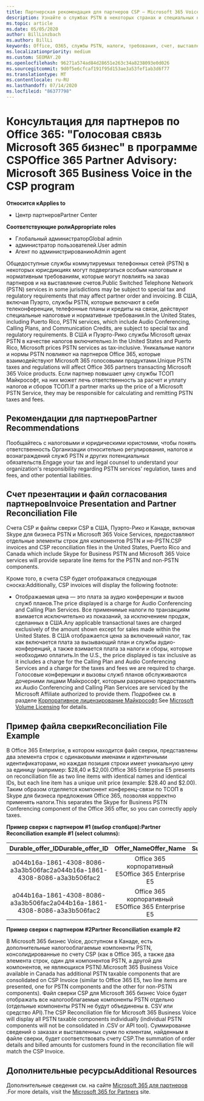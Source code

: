 ```yaml
---
title: Партнерская рекомендация для партнеров CSP — Microsoft 365 Voice
description: Узнайте о службах PSTN в некоторых странах и специальных налоговых или нормативных требованиях, которые могут применяться и повлиять на заказ партнеров и на выставление счетов.
ms.topic: article
ms.date: 05/05/2020
author: BillLinzbach
ms.author: BillLi
keywords: Office, O365, службы PSTN, налоги, требования, счет, выставление счетов
ms.localizationpriority: medium
ms.custom: SEOMAY.20
ms.openlocfilehash: 96271a574ad84d28651e263c34a8238093e0d026
ms.sourcegitcommit: 9d0f5e6cfcaf191f95d153ae3a53fef1ab3d6f77
ms.translationtype: MT
ms.contentlocale: ru-RU
ms.lasthandoff: 07/14/2020
ms.locfileid: "86377798"
---
```

# <a name="office-365-partner-advisory-microsoft-365-business-voice-in-the-csp-program"></a><span data-ttu-id="fe330-104">Консультация для партнеров по Office 365: "Голосовая связь Microsoft 365 бизнес" в программе CSP</span><span class="sxs-lookup"><span data-stu-id="fe330-104">Office 365 Partner Advisory: Microsoft 365 Business Voice in the CSP program</span></span>

<span data-ttu-id="fe330-105">**Относится к**</span><span class="sxs-lookup"><span data-stu-id="fe330-105">**Applies to**</span></span>

- <span data-ttu-id="fe330-106">Центр партнеров</span><span class="sxs-lookup"><span data-stu-id="fe330-106">Partner Center</span></span>  

<span data-ttu-id="fe330-107">**Соответствующие роли**</span><span class="sxs-lookup"><span data-stu-id="fe330-107">**Appropriate roles**</span></span>
-    <span data-ttu-id="fe330-108">Глобальный администратор</span><span class="sxs-lookup"><span data-stu-id="fe330-108">Global admin</span></span>
-    <span data-ttu-id="fe330-109">администратор пользователей.</span><span class="sxs-lookup"><span data-stu-id="fe330-109">User admin</span></span>
-    <span data-ttu-id="fe330-110">Агент по администрированию</span><span class="sxs-lookup"><span data-stu-id="fe330-110">Admin agent</span></span>

<span data-ttu-id="fe330-111">Общедоступные службы коммутируемых телефонных сетей (PSTN) в некоторых юрисдикциях могут подвергаться особым налоговым и нормативным требованиям, которые могут повлиять на заказ партнеров и на выставление счетов.</span><span class="sxs-lookup"><span data-stu-id="fe330-111">Public Switched Telephone Network (PSTN) services in some jurisdictions may be subject to special tax and regulatory requirements that may affect partner order and invoicing.</span></span> <span data-ttu-id="fe330-112">В США, включая Пуэрто, службы PSTN, которые включают в себя телеконференции, телефонные планы и кредиты на связи, действуют специальные налоговые и нормативные требования.</span><span class="sxs-lookup"><span data-stu-id="fe330-112">In the United States, including Puerto Rico, PSTN services, which include Audio Conferencing, Calling Plans, and Communication Credits, are subject to special tax and regulatory requirements.</span></span> <span data-ttu-id="fe330-113">В США и Пуэрто-Рико службы Microsoft ценах PSTN в качестве налогов включительно.</span><span class="sxs-lookup"><span data-stu-id="fe330-113">In the United States and Puerto Rico, Microsoft prices PSTN services as tax-inclusive.</span></span>  <span data-ttu-id="fe330-114">Уникальные налоги и нормы PSTN повлияют на партнеров Office 365, которые взаимодействуют Microsoft 365 голосовыми продуктами.</span><span class="sxs-lookup"><span data-stu-id="fe330-114">Unique PSTN taxes and regulations will affect Office 365 partners transacting Microsoft 365 Voice products.</span></span>  <span data-ttu-id="fe330-115">Если партнер повышает цену службы ТСОП Майкрософт, на них может лечь ответственность за расчет и уплату налогов и сборов ТСОП.</span><span class="sxs-lookup"><span data-stu-id="fe330-115">If a partner marks up the price of a Microsoft PSTN Service, they may be responsible for calculating and remitting PSTN taxes and fees.</span></span>

## <a name="partner-recommendations"></a><span data-ttu-id="fe330-116">Рекомендации для партнеров</span><span class="sxs-lookup"><span data-stu-id="fe330-116">Partner Recommendations</span></span>

<span data-ttu-id="fe330-117">Пообщайтесь с налоговыми и юридическими юристомми, чтобы понять ответственность Организации относительно регулирования, налогов и вознаграждений служб PSTN и других потенциальных обязательств.</span><span class="sxs-lookup"><span data-stu-id="fe330-117">Engage your tax and legal counsel to understand your organization's responsibility regarding PSTN services' regulation, taxes and fees, and other potential liabilities.</span></span>

## <a name="invoice-presentation-and-partner-reconciliation-file"></a><span data-ttu-id="fe330-118">Счет презентации и файл согласования партнеров</span><span class="sxs-lookup"><span data-stu-id="fe330-118">Invoice Presentation and Partner Reconciliation File</span></span>

<span data-ttu-id="fe330-119">Счета CSP и файлы сверки CSP в США, Пуэрто-Рико и Канаде, включая Skype для бизнеса PSTN и Microsoft 365 Voice Services, предоставляют отдельные элементы строк для компонентов PSTN и не-PSTN.</span><span class="sxs-lookup"><span data-stu-id="fe330-119">CSP invoices and CSP reconciliation files in the United States, Puerto Rico and Canada which include Skype for Business PSTN and Microsoft 365 Voice services will provide separate line items for the PSTN and non-PSTN components.</span></span>

<span data-ttu-id="fe330-120">Кроме того, в счета CSP будет отображаться следующая сноска:</span><span class="sxs-lookup"><span data-stu-id="fe330-120">Additionally, CSP invoices will display the following footnote:</span></span>

* <span data-ttu-id="fe330-121">Отображаемая цена — это плата за аудио конференции и вызов служб планов.</span><span class="sxs-lookup"><span data-stu-id="fe330-121">The price displayed is a charge for Audio Conferencing and Calling Plan Services.</span></span>  <span data-ttu-id="fe330-122">Все применимые налоги по транзакциям взимается исключительно из показаний, за исключением продаж, сделанных в США.</span><span class="sxs-lookup"><span data-stu-id="fe330-122">Any applicable transactional taxes are charged exclusively of the amount shown except for sales made within the United States.</span></span>  <span data-ttu-id="fe330-123">В США отображается цена за включенный налог, так как включается плата за вызывающий план и службы аудио-конференций, а также взимается плата за налоги и сборы, которые необходимо оплатить.</span><span class="sxs-lookup"><span data-stu-id="fe330-123">In the U.S., the price displayed is tax inclusive as it includes a charge for the Calling Plan and Audio Conferencing Services and a charge for the taxes and fees we are required to charge.</span></span>  <span data-ttu-id="fe330-124">Голосовые конференции и вызовы служб планов обслуживаются дочерними лицами Майкрософт, которым разрешено предоставлять их.</span><span class="sxs-lookup"><span data-stu-id="fe330-124">Audio Conferencing and Calling Plan Services are serviced by the Microsoft Affiliate authorized to provide them.</span></span>  <span data-ttu-id="fe330-125">Подробнее см. в разделе [Корпоративное лицензирование Майкрософт](https://go.microsoft.com/fwlink/?LinkId=690247).</span><span class="sxs-lookup"><span data-stu-id="fe330-125">See [Microsoft Volume Licensing](https://go.microsoft.com/fwlink/?LinkId=690247) for details.</span></span>

## <a name="reconciliation-file-example"></a><span data-ttu-id="fe330-126">Пример файла сверки</span><span class="sxs-lookup"><span data-stu-id="fe330-126">Reconciliation File Example</span></span>

<span data-ttu-id="fe330-127">В Office 365 Enterprise, в котором находится файл сверки, представлены два элемента строк с одинаковыми именами и идентичными идентификаторами, но каждая позиция строки имеет уникальную цену за единицу (например: $28,40 и $2,00).</span><span class="sxs-lookup"><span data-stu-id="fe330-127">Office 365 Enterprise E5 presents on reconciliation file as two line items with identical names and identical IDs, but each line item has a unique unit price (example: $28.40 and $2.00).</span></span> <span data-ttu-id="fe330-128">Таким образом отделяется компонент конференц-связи по ТСОП в Skype для бизнеса предложения Office 365, позволяя корректно применять налоги.</span><span class="sxs-lookup"><span data-stu-id="fe330-128">This separates the Skype for Business PSTN Conferencing component of the Office 365 offer, so you can correctly apply taxes.</span></span>

<span data-ttu-id="fe330-129">**Пример сверки с партнером #1 (выбор столбцов):**</span><span class="sxs-lookup"><span data-stu-id="fe330-129">**Partner Reconciliation example #1 (select columns):**</span></span>

|<span data-ttu-id="fe330-130">**Durable_offer_ID**</span><span class="sxs-lookup"><span data-stu-id="fe330-130">**Durable_offer_ID**</span></span>|<span data-ttu-id="fe330-131">**Offer_Name**</span><span class="sxs-lookup"><span data-stu-id="fe330-131">**Offer_Name**</span></span>|<span data-ttu-id="fe330-132">**Subscription_Start_Date**</span><span class="sxs-lookup"><span data-stu-id="fe330-132">**Subscription_Start_Date**</span></span>|<span data-ttu-id="fe330-133">**Subscription_End_Date**</span><span class="sxs-lookup"><span data-stu-id="fe330-133">**Subscription_End_Date**</span></span>|<span data-ttu-id="fe330-134">**Charge_Start_Date**</span><span class="sxs-lookup"><span data-stu-id="fe330-134">**Charge_Start_Date**</span></span>|<span data-ttu-id="fe330-135">**Charge_End_Date**</span><span class="sxs-lookup"><span data-stu-id="fe330-135">**Charge_End_Date**</span></span>|<span data-ttu-id="fe330-136">**Charge_Type**</span><span class="sxs-lookup"><span data-stu-id="fe330-136">**Charge_Type**</span></span>|<span data-ttu-id="fe330-137">**Unit_Price**</span><span class="sxs-lookup"><span data-stu-id="fe330-137">**Unit_Price**</span></span>|
|:----:|:----:|:----:|:----:|:----:|:----:|:----:|:----:|
|<span data-ttu-id="fe330-138">a044b16a-1861-4308-8086-a3a3b506fac2</span><span class="sxs-lookup"><span data-stu-id="fe330-138">a044b16a-1861-4308-8086-a3a3b506fac2</span></span>   |<span data-ttu-id="fe330-139">Office 365 корпоративный E5</span><span class="sxs-lookup"><span data-stu-id="fe330-139">Office 365 Enterprise E5</span></span>   |<span data-ttu-id="fe330-140">8/10/2019 0:00</span><span class="sxs-lookup"><span data-stu-id="fe330-140">8/10/2019 0:00</span></span>   |<span data-ttu-id="fe330-141">8/11/2019 0:00</span><span class="sxs-lookup"><span data-stu-id="fe330-141">8/11/2019 0:00</span></span>   |<span data-ttu-id="fe330-142">8/11/2019 0:00</span><span class="sxs-lookup"><span data-stu-id="fe330-142">8/11/2019 0:00</span></span>|<span data-ttu-id="fe330-143">9/10/2019 0:00</span><span class="sxs-lookup"><span data-stu-id="fe330-143">9/10/2019 0:00</span></span>   |<span data-ttu-id="fe330-144">Оплата цикла</span><span class="sxs-lookup"><span data-stu-id="fe330-144">Cycle fee</span></span>   |<span data-ttu-id="fe330-145">28,4</span><span class="sxs-lookup"><span data-stu-id="fe330-145">28.40</span></span>   |
|<span data-ttu-id="fe330-146">a044b16a-1861-4308-8086-a3a3b506fac2</span><span class="sxs-lookup"><span data-stu-id="fe330-146">a044b16a-1861-4308-8086-a3a3b506fac2</span></span>   |<span data-ttu-id="fe330-147">Office 365 корпоративный E5</span><span class="sxs-lookup"><span data-stu-id="fe330-147">Office 365 Enterprise E5</span></span>   |<span data-ttu-id="fe330-148">8/10/2019 0:00</span><span class="sxs-lookup"><span data-stu-id="fe330-148">8/10/2019 0:00</span></span>   |<span data-ttu-id="fe330-149">8/11/2019 0:00</span><span class="sxs-lookup"><span data-stu-id="fe330-149">8/11/2019 0:00</span></span>   |<span data-ttu-id="fe330-150">8/11/2019 0:00</span><span class="sxs-lookup"><span data-stu-id="fe330-150">8/11/2019 0:00</span></span>   |<span data-ttu-id="fe330-151">9/10/2019 0:00</span><span class="sxs-lookup"><span data-stu-id="fe330-151">9/10/2019 0:00</span></span>   |<span data-ttu-id="fe330-152">Оплата цикла</span><span class="sxs-lookup"><span data-stu-id="fe330-152">Cycle fee</span></span>   |<span data-ttu-id="fe330-153">2,00</span><span class="sxs-lookup"><span data-stu-id="fe330-153">2.00</span></span>   |

<span data-ttu-id="fe330-154">**Пример сверки с партнером #2**</span><span class="sxs-lookup"><span data-stu-id="fe330-154">**Partner Reconciliation example #2**</span></span>

<span data-ttu-id="fe330-155">В Microsoft 365 бизнес Voice, доступном в Канаде, есть дополнительные налогооблагаемые компоненты PSTN, консолидированные по счету CSP (как в Office 365, а также два элемента строк, один для компонентов PSTN, а другой для компонентов, не являющихся PSTN).</span><span class="sxs-lookup"><span data-stu-id="fe330-155">Microsoft 365 Business Voice available in Canada has additional PSTN taxable components that are consolidated on CSP Invoice (similar to Office 365 E5, two line items are presented, one for PSTN components and the other for non-PSTN components).</span></span>  <span data-ttu-id="fe330-156">Файл сверки CSP для Microsoft 365 бизнес Voice будет отображать все налогооблагаемые компоненты PSTN отдельно (отдельные компоненты PSTN не будут объединены в. CSV или средство API).</span><span class="sxs-lookup"><span data-stu-id="fe330-156">The CSP Reconciliation file for Microsoft 365 Business Voice will display all PSTN taxable components individually (individual PSTN components will not be consolidated in .CSV or API tool).</span></span>  <span data-ttu-id="fe330-157">Суммирование сведений о заказах и выставленных сумм по клиентам, найденным в файле сверки, будет соответствовать счету CSP.</span><span class="sxs-lookup"><span data-stu-id="fe330-157">The summation of order details and billed amounts for customers found in the reconciliation file will match the CSP Invoice.</span></span>

## <a name="additional-resources"></a><span data-ttu-id="fe330-158">Дополнительные ресурсы</span><span class="sxs-lookup"><span data-stu-id="fe330-158">Additional Resources</span></span>
<span data-ttu-id="fe330-159">Дополнительные сведения см. на сайте [Microsoft 365 для партнеров](https://www.microsoft.com/microsoft-365/partners/) .</span><span class="sxs-lookup"><span data-stu-id="fe330-159">For more details, visit the [Microsoft 365 for Partners](https://www.microsoft.com/microsoft-365/partners/) site.</span></span>

